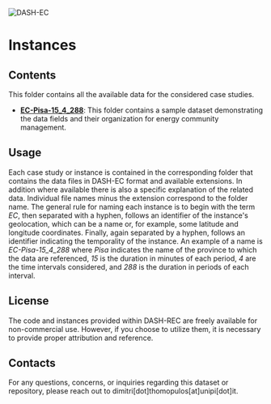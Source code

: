 ![DASH-EC](https://github.com/dimitri-thomopulos/DASH-REC/assets/62555073/6e350d32-6a4c-49dd-88a9-598cd47e8183)

# Instances

## Contents
This folder contains all the available data for the considered case studies.
- [**EC-Pisa-15_4_288**](https://github.com/dimitri-thomopulos/DASH-REC/tree/main/Instances/EC-Pisa-15_4_288): This folder contains a sample dataset demonstrating the data fields and their organization for energy community management.

## Usage
Each case study or instance is contained in the corresponding folder that contains the data files in DASH-EC format and available extensions. In addition where available there is also a specific explanation of the related data.
Individual file names minus the extension correspond to the folder name.
The general rule for naming each instance is to begin with the term *EC*, then separated with a hyphen, follows an identifier of the instance's geolocation, which can be a name or, for example, some latitude and longitude coordinates. Finally, again separated by a hyphen, follows an identifier indicating the temporality of the instance.
An example of a name is *EC-Pisa-15_4_288* where *Pisa* indicates the name of the province to which the data are referenced, *15* is the duration in minutes of each period, *4* are the time intervals considered,  and *288* is the duration in periods of each interval.

## License
The code and instances provided within DASH-REC are freely available for non-commercial use. However, if you choose to utilize them, it is necessary to provide proper attribution and reference.

##  Contacts
For any questions, concerns, or inquiries regarding this dataset or repository, please reach out to dimitri[dot]thomopulos[at]unipi[dot]it.
